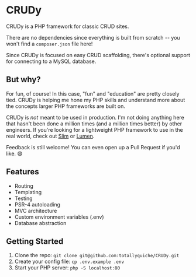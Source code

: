 # CRUDy

CRUDy is a PHP framework for classic CRUD sites.

There are no dependencies since everything is built from scratch -- you won't find a `composer.json` file here!

Since CRUDy is focused on easy CRUD scaffolding, there's optional support for connecting to a MySQL database.

## But why?

For fun, of course! In this case, "fun" and "education" are pretty closely tied. CRUDy is helping me hone my PHP skills and understand more about the concepts larger PHP frameworks are built on.

CRUDy is _not_ meant to be used in production. I'm not doing anything here that hasn't been done a million times (and a million times better) by other engineers. If you're looking for a lightweight PHP framework to use in the real world, check out [Slim](https://www.slimframework.com/) or [Lumen](https://lumen.laravel.com/).

Feedback is still welcome! You can even open up a Pull Request if you'd like. :smile:

## Features
- Routing
- Templating
- Testing
- PSR-4 autoloading
- MVC architecture
- Custom environment variables (.env)
- Database abstraction

## Getting Started

1. Clone the repo: `git clone git@github.com:totallyquiche/CRUDy.git`
1. Create your config file: `cp .env.example .env`
1. Start your PHP server: `php -S localhost:80`
